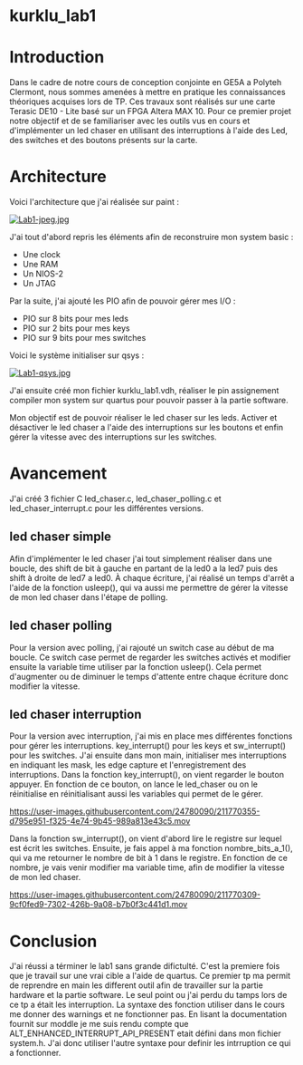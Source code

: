 # kurklu_lab1

# Introduction

Dans le cadre de notre cours de conception conjointe en GE5A a Polyteh Clermont, nous sommes amenées à mettre en pratique les connaissances théoriques acquises lors de TP. Ces travaux sont réalisés sur une carte Terasic DE10 - Lite basé sur un FPGA Altera MAX 10. Pour ce premier projet notre objectif et de se familiariser avec les outils vus en cours et d'implémenter un led chaser en utilisant des interruptions à l'aide des Led, des switches et des boutons présents sur la carte.


# Architecture
Voici l'architecture que j'ai réalisée sur paint :

[![Lab1-jpeg.jpg](https://i.postimg.cc/76V6y378/Lab1-jpeg.jpg)](https://postimg.cc/PpChW822)

J'ai tout d'abord repris les éléments afin de reconstruire mon system basic :
* Une clock
* Une RAM
* Un NIOS-2
* Un JTAG

Par la suite, j'ai ajouté les PIO afin de pouvoir gérer mes I/O :
* PIO sur 8 bits pour mes leds
* PIO sur 2 bits pour mes keys
* PIO sur 9 bits pour mes switches

Voici le système initialiser sur qsys :

[![Lab1-qsys.jpg](https://i.postimg.cc/y6LC91zT/Lab1-qsys.jpg)](https://postimg.cc/yW3GCzxJ)

J'ai ensuite créé mon fichier kurklu_lab1.vdh, réaliser le pin assignement compiler mon system sur quartus pour pouvoir passer à la partie software.

Mon objectif est de pouvoir réaliser le led chaser sur les leds. Activer et désactiver le led chaser a l'aide des interruptions sur les boutons et enfin gérer la vitesse avec des interruptions sur les switches. 

# Avancement

J'ai créé 3 fichier C led_chaser.c, led_chaser_polling.c et led_chaser_interrupt.c pour les différentes versions.

## led chaser simple
Afin d'implémenter le led chaser j'ai tout simplement réaliser dans une boucle, des shift de bit à gauche en partant de la led0 a la led7 puis des shift à droite de led7 a led0. À chaque écriture, j'ai réalisé un temps d'arrêt a l'aide de la fonction usleep(), qui va aussi me permettre de gérer la vitesse de mon led chaser dans l'étape de polling.

## led chaser polling
Pour la version avec polling, j'ai rajouté un switch case au début de ma boucle. Ce switch case permet de regarder les switches activés et modifier ensuite la variable time utiliser par la fonction usleep(). Cela permet d'augmenter ou de diminuer le temps d'attente entre chaque écriture donc modifier la vitesse.

## led chaser interruption
Pour la version avec interruption, j'ai mis en place mes différentes fonctions pour gérer les interruptions. key_interrupt() pour les keys et sw_interrupt() pour les switches. J'ai ensuite dans mon main, initialiser mes interruptions en indiquant les mask, les edge capture et l'enregistrement des interruptions. Dans la fonction key_interrupt(), on vient regarder le bouton appuyer. En fonction de ce bouton, on lance le led_chaser ou on le réinitialise en réinitialisant aussi les variables qui permet de le gérer. 


https://user-images.githubusercontent.com/24780090/211770355-d795e951-f325-4e74-9b45-989a813e43c5.mov


Dans la fonction sw_interrupt(), on vient d'abord lire le registre sur lequel est écrit les switches. Ensuite, je fais appel à ma fonction nombre_bits_a_1(), qui va me retourner le nombre de bit à 1 dans le registre. En fonction de ce nombre, je vais venir modifier ma variable time, afin de modifier la vitesse de mon led chaser.

https://user-images.githubusercontent.com/24780090/211770309-9cf0fed9-7302-426b-9a08-b7b0f3c441d1.mov


# Conclusion

J'ai réussi a términer le lab1 sans grande difictulté. C'est la premiere fois que je travail sur une vrai cible a l'aide de quartus. Ce premier tp ma permit de reprendre en main les different outil afin de travailler sur la partie hardware et la partie software. Le seul point ou j'ai perdu du tamps lors de ce tp a était les interruption. La syntaxe des fonction utiliser dans le cours me donner des warnings et ne fonctionner pas. En lisant la documentation fournit sur moddle je me suis rendu compte que ALT_ENHANCED_INTERRUPT_API_PRESENT etait défini dans mon fichier system.h. J'ai donc utiliser l'autre syntaxe pour definir les intrruption ce qui a fonctionner. 
